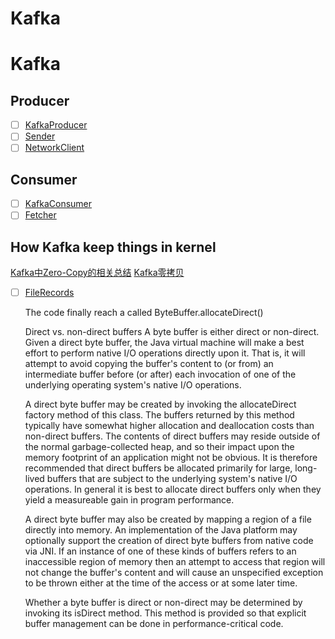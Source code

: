 # Kafka


# Kafka

## Producer

- [ ] [KafkaProducer](https://github.com/ymlai87416-oss/kafka/blob/150fd5b0b18c4761d8f7d7ba9a480aa9f622024f/clients/src/main/java/org/apache/kafka/clients/producer/KafkaProducer.java#L469)
- [ ] [Sender](https://github.com/ymlai87416-oss/kafka/blob/trunk/clients/src/main/java/org/apache/kafka/clients/producer/internals/Sender.java)
- [ ] [NetworkClient](https://github.com/ymlai87416-oss/kafka/blob/trunk/clients/src/main/java/org/apache/kafka/clients/NetworkClient.java)

## Consumer
- [ ] [KafkaConsumer](https://github.com/ymlai87416-oss/kafka/blob/trunk/clients/src/main/java/org/apache/kafka/clients/consumer/KafkaConsumer.java)
- [ ] [Fetcher](https://github.com/ymlai87416-oss/kafka/blob/trunk/clients/src/main/java/org/apache/kafka/clients/consumer/internals/Fetcher.java)

## How Kafka keep things in kernel

[Kafka中Zero-Copy的相关总结](https://blog.csdn.net/funnyrand/article/details/125513774)
[Kafka零拷贝](https://zhuanlan.zhihu.com/p/78335525)

- [ ] [FileRecords](https://github.com/ymlai87416-oss/kafka/blob/150fd5b0b18c4761d8f7d7ba9a480aa9f622024f/clients/src/main/java/org/apache/kafka/common/record/FileRecords.java#L294)

  The code finally reach a called ByteBuffer.allocateDirect()

  Direct vs. non-direct buffers
  A byte buffer is either direct or non-direct. Given a direct byte buffer, the Java virtual machine will make a best effort to perform native I/O operations directly upon it. That is, it will attempt to avoid copying the buffer's content to (or from) an intermediate buffer before (or after) each invocation of one of the underlying operating system's native I/O operations.

  A direct byte buffer may be created by invoking the allocateDirect factory method of this class. The buffers returned by this method typically have somewhat higher allocation and deallocation costs than non-direct buffers. The contents of direct buffers may reside outside of the normal garbage-collected heap, and so their impact upon the memory footprint of an application might not be obvious. It is therefore recommended that direct buffers be allocated primarily for large, long-lived buffers that are subject to the underlying system's native I/O operations. In general it is best to allocate direct buffers only when they yield a measureable gain in program performance.

  A direct byte buffer may also be created by mapping a region of a file directly into memory. An implementation of the Java platform may optionally support the creation of direct byte buffers from native code via JNI. If an instance of one of these kinds of buffers refers to an inaccessible region of memory then an attempt to access that region will not change the buffer's content and will cause an unspecified exception to be thrown either at the time of the access or at some later time.

  Whether a byte buffer is direct or non-direct may be determined by invoking its isDirect method. This method is provided so that explicit buffer management can be done in performance-critical code.

